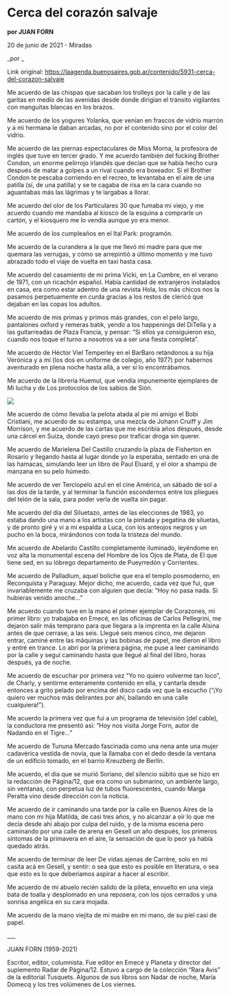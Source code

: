 # Cerca del corazón salvaje

**por JUAN FORN**

20 de junio de 2021 - Miradas

_por _

Link original: https://laagenda.buenosaires.gob.ar/contenido/5931-cerca-del-corazon-salvaje



Me acuerdo de las chispas que sacaban los trolleys por la calle y de las garitas en medio de las avenidas desde donde dirigían el tránsito vigilantes con manguitas blancas en los brazos.




Me acuerdo de los yogures Yolanka, que venían en frascos de vidrio marrón y a mi hermana le daban arcadas, no por el contenido sino por el color del vidrio.




Me acuerdo de las piernas espectaculares de Miss Morna, la profesora de inglés que tuve en tercer grado. Y me acuerdo también del fucking Brother Condon, un enorme pelirrojo irlandés que decían que se había hecho cura después de matar a golpes a un rival cuando era boxeador. Si el Brother Condon te pescaba corriendo en el recreo, te levantaba en el aire de una patilla (sí, de una patilla) y se te cagaba de risa en la cara cuando no aguantabas más las lágrimas y te largabas a llorar.




Me acuerdo del olor de los Particulares 30 que fumaba mi viejo, y me acuerdo cuando me mandaba al kiosco de la esquina a comprarle un cartón, y el kiosquero me lo vendía aunque yo era menor.




Me acuerdo de los cumpleaños en el Ital Park: programón.




Me acuerdo de la curandera a la que me llevó mi madre para que me quemara las verrugas, y cómo se arrepintió a último momento y me tuvo abrazado todo el viaje de vuelta en taxi hasta casa.




Me acuerdo del casamiento de mi prima Vicki, en La Cumbre, en el verano de 1971, con un ricachón español. Había cantidad de extranjeros instalados en casa, era como estar adentro de una revista Hola, los más chicos nos la pasamos perpetuamente en curda gracias a los restos de clericó que dejaban en las copas los adultos.




Me acuerdo de mis primas y primos más grandes, con el pelo largo, pantalones oxford y remeras batik, yendo a los happenings del DiTella y a las guitarreadas de Plaza Francia, y pensar: “Si ellos ya consiguieron eso, cuando nos toque el turno a nosotros va a ser una fiesta completa”.




Me acuerdo de Héctor Viel Temperley en el BarBaro retándonos a su hija Verónica y a mí (los dos en uniforme de colegio, año 1977) por habernos aventurado en plena noche hasta allá, a ver si lo encontrábamos.




Me acuerdo de la librería Huemul, que vendía impunemente ejemplares de Mi lucha y de Los protocolos de los sabios de Sión.




![](https://cdn.feater.me/files/images/53783/f8f95371-4baf-4161-90c1-d9903a38c327.jpeg)




Me acuerdo de cómo llevaba la pelota atada al pie mi amigo el Bobi Cristiani, me acuerdo de su estampa, una mezcla de Johann Cruiff y Jim Morrison, y me acuerdo de las cartas que me escribía años después, desde una cárcel en Suiza, donde cayó preso por traficar droga sin querer.




Me acuerdo de Marielena Del Castillo cruzando la plaza de Fisherton en Rosario y llegando hasta al lugar donde yo la esperaba, sentado en una de las hamacas, simulando leer un libro de Paul Eluard, y el olor a shampú de manzana en su pelo húmedo.




Me acuerdo de ver Terciopelo azul en el cine América, un sábado de sol a las dos de la tarde, y al terminar la función escondernos entre los pliegues del telón de la sala, para poder verla de vuelta sin pagar.




Me acuerdo del día del Siluetazo, antes de las elecciones de 1983, yo estaba dando una mano a los artistas con la pintada y pegatina de siluetas, y de pronto giré y vi a mi espalda a Luca, con los anteojos negros y un pucho en la boca, mirándonos con toda la tristeza del mundo.




Me acuerdo de Abelardo Castillo completamente iluminado, leyéndome en voz alta la monumental escena del Hombre de los Ojos de Plata, de El que tiene sed, en su lóbrego departamento de Pueyrredón y Corrientes.




Me acuerdo de Palladium, aquel boliche que era el templo posmoderno, en Reconquista y Paraguay. Mejor dicho, me acuerdo, cada vez que fui, que invariablemente me cruzaba con alguien que decía: “Hoy no pasa nada. Si hubieras venido anoche…”




Me acuerdo cuando tuve en la mano el primer ejemplar de Corazones, mi primer libro: yo trabajaba en Emecé, en las oficinas de Carlos Pellegrini, me dejaron salir más temprano para que llegara a la imprenta en la calle Alsina antes de que cerrase, a las seis. Llegué seis menos cinco, me dejaron entrar, caminé entre las máquinas y las bobinas de papel, me dieron el libro y entré en trance. Lo abrí por la primera página, me puse a leer caminando por la calle y seguí caminando hasta que llegué al final del libro, horas después, ya de noche.




Me acuerdo de escuchar por primera vez “Yo no quiero volverme tan loco”, de Charly, y sentirme enteramente contenido en ella, y cantarla desde entonces a grito pelado por encima del disco cada vez que la escucho (“¡Yo quiero ver muchos más delirantes por ahí, bailando en una calle cualquiera!”).




Me acuerdo la primera vez que fui a un programa de televisión (del cable), la conductora me presentó así: “Hoy nos visita Jorge Forn, autor de Nadando en el Tigre…”




Me acuerdo de Tununa Mercado fascinada como una nena ante una mujer cadavérica vestida de novia, que la llamaba con el dedo desde la ventana de un edificio tomado, en el barrio Kreuzberg de Berlín.




Me acuerdo, el día que se murió Soriano, del silencio súbito que se hizo en la redacción de Página/12, que era como un submarino, un ambiente largo, sin ventanas, con perpetua luz de tubos fluorescentes, cuando Marga Peratta vino desde dirección con la noticia.




Me acuerdo de ir caminando una tarde por la calle en Buenos Aires de la mano con mi hija Matilda, de casi tres años, y no alcanzar a oír lo que me decía desde ahí abajo por culpa del ruido, y de la misma escena pero caminando por una calle de arena en Gesell un año después, los primeros síntomas de la primavera en el aire, la sensación de que lo peor ya había quedado atrás.




Me acuerdo de terminar de leer De vidas ajenas de Carrère, solo en mi casita acá en Gesell, y sentir: o sea que esto es posible en literatura, o sea que esto es lo que deberíamos aspirar a hacer al escribir.




Me acuerdo de mi abuelo recién salido de la pileta, envuelto en una vieja bata de toalla y desplomado en una reposera, con los ojos cerrados y una sonrisa angélica en su cara mojada.




Me acuerdo de la mano viejita de mi madre en mi mano, de su piel casi de papel.




\_\_\_




JUAN FORN (1959-2021)




Escritor, editor, columnista. Fue editor en Emecé y Planeta y director del suplemento Radar de Página/12. Estuvo a cargo de la colección “Rara Avis” de la editorial Tusquets. Algunos de sus libros son Nadar de noche, María Domecq y los tres volúmenes de Los viernes.



